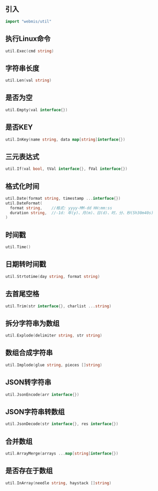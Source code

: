## 引入
```go
import "webmis/util"
```

## 执行Linux命令
```go
util.Exec(cmd string)
```

## 字符串长度
```go
util.Len(val string)
```

## 是否为空
```go
util.Empty(val interface{})
```

## 是否KEY
```go
util.InKey(name string, data map[string]interface{})
```

## 三元表达式
```go
util.If(val bool, tVal interface{}, fVal interface{})
```

## 格式化时间
```go
util.Date(format string, timestamp ...interface{})
util.DateFormat(
  format string,    //格式: yyyy-MM-dd HH:mm:ss
  duration string,  //-1d: 年(y)、月(m)、日(d)、时，分、秒(5h30m40s)
)
```

## 时间戳
```go
util.Time()
```

## 日期转时间戳
```go
util.Strtotime(day string, format string)
```

## 去首尾空格
```go
util.Trim(str interface{}, charlist ...string)
```

## 拆分字符串为数组
```go
util.Explode(delimiter string, str string)
```

## 数组合成字符串
```go
util.Implode(glue string, pieces []string)
```

## JSON转字符串
```go
util.JsonEncode(arr interface{})
```

## JSON字符串转数组
```go
util.JsonDecode(str interface{}, res interface{})
```

## 合并数组
```go
util.ArrayMerge(arrays ...map[string]interface{})
```

## 是否存在于数组
```go
util.InArray(needle string, haystack []string)
```
